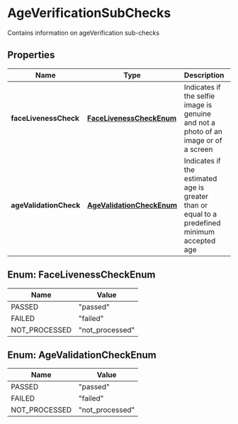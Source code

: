 

# AgeVerificationSubChecks

Contains information on ageVerification sub-checks

## Properties

| Name | Type | Description | Notes |
|------------ | ------------- | ------------- | -------------|
|**faceLivenessCheck** | [**FaceLivenessCheckEnum**](#FaceLivenessCheckEnum) | Indicates if the selfie image is genuine and not a photo of an image or of a screen |  [optional] |
|**ageValidationCheck** | [**AgeValidationCheckEnum**](#AgeValidationCheckEnum) | Indicates if the estimated age is greater than or equal to a predefined minimum accepted age |  [optional] |



## Enum: FaceLivenessCheckEnum

| Name | Value |
|---- | -----|
| PASSED | &quot;passed&quot; |
| FAILED | &quot;failed&quot; |
| NOT_PROCESSED | &quot;not_processed&quot; |



## Enum: AgeValidationCheckEnum

| Name | Value |
|---- | -----|
| PASSED | &quot;passed&quot; |
| FAILED | &quot;failed&quot; |
| NOT_PROCESSED | &quot;not_processed&quot; |



